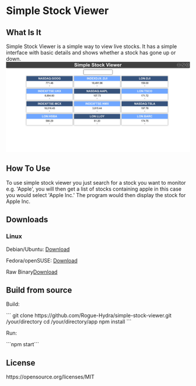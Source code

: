 <h1>Simple Stock Viewer</h1>

<h2>What Is It</h2>
Simple Stock Viewer is a simple way to view live stocks. It has a simple interface with basic details and shows whether a stock has gone up or down.

<img src="/program.jpg" width="auto" height="auto"/>

<h2>How To Use</h2>
To use simple stock viewer you just search for a stock you want to monitor e.g. 'Apple', you will then get a list of stocks containing apple in this case you would select 'Apple Inc.' The program would then display the stock for Apple Inc.

<h2>Downloads</h2>

<h3>Linux</h3>
<p>Debian/Ubuntu: <a href="https://github.com/Rogue-Hydra/simple-stock-viewer/raw/master/dist/SimpleStockViewer-1.0.1.deb">Download</a></p>
<p>Fedora/openSUSE: <a href="https://github.com/Rogue-Hydra/simple-stock-viewer/raw/master/dist/SimpleStockViewer-1.0.1.rpm">Download</a></p>
<p>Raw Binary<a href="https://github.com/Rogue-Hydra/simple-stock-viewer/raw/master/dist/SimpleStockViewer-1.0.1.tar.gz">Download</a></p>

<h2>Build from source</h2>
<p>Build:</p>
```
git clone https://github.com/Rogue-Hydra/simple-stock-viewer.git /your/directory
cd /your/directory/app
npm install
```

<p>Run:</p>
```npm start```

<h2>License</h2>
https://opensource.org/licenses/MIT
